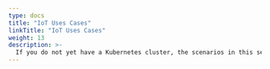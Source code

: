 ```yaml
---
type: docs
title: "IoT Uses Cases"
linkTitle: "IoT Uses Cases"
weight: 13
description: >-
  If you do not yet have a Kubernetes cluster, the scenarios in this section will guide you on using AKS as an Azure Arc enabled Kubernetes cluster and simulate Azure IoT Edge environment in an automated fashion.
---
```


